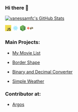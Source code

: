 ### Hi there 👋


<a href="https://github.com/vanessamfc">
<img src="https://github-readme-stats.vercel.app/api?username=vanessamfc&show_icons=true" alt="vanessamfc's GitHub Stats" />
</a>

<code><img height="20" src="https://raw.githubusercontent.com/github/explore/80688e429a7d4ef2fca1e82350fe8e3517d3494d/topics/javascript/javascript.png"></code>
<code><img height="20" src="https://raw.githubusercontent.com/github/explore/80688e429a7d4ef2fca1e82350fe8e3517d3494d/topics/react/react.png"></code>
<code><img height="20" src="https://raw.githubusercontent.com/github/explore/80688e429a7d4ef2fca1e82350fe8e3517d3494d/topics/nodejs/nodejs.png"></code>
<code><img height="20" src="https://raw.githubusercontent.com/github/explore/80688e429a7d4ef2fca1e82350fe8e3517d3494d/topics/git/git.png"></code>



### Main Projects:

 - [My Movie List](https://mml.vanessamfc.site/)
 
 - [Border Shape](https://bordershape.vanessamfc.site/)
 
 - [Binary and Decimal Converter](https://binaryconvertor.vanessamfc.site)
 
 - [Simple Weather](https://simpleweather.vanessamfc.site)
 
### Contributor at:

- [Argos](https://projectargos.tech
)



